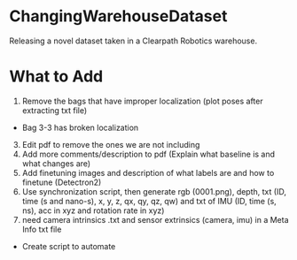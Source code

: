 # ChangingWarehouseDataset
Releasing a novel dataset taken in a Clearpath Robotics warehouse.

# What to Add
1) Remove the bags that have improper localization (plot poses after extracting txt file)
- Bag 3-3 has broken localization
3) Edit pdf to remove the ones we are not including
4) Add more comments/description to pdf (Explain what baseline is and what changes are)
5) Add finetuning images and description of what labels are and how to finetune (Detectron2)
6) Use synchronization script, then generate rgb (0001.png), depth, txt (ID, time (s and nano-s), x, y, z, qx, qy, qz, qw) and txt of IMU (ID, time (s, ns), acc in xyz and rotation rate in xyz)
7) need camera intrinsics .txt and sensor extrinsics (camera, imu) in a Meta Info txt file


- Create script to automate
